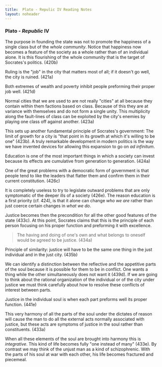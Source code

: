 ```yaml
---
title:  Plato - Repulic IV Reading Notes
layout: noheader
---
```



### Plato - *Republic* IV ###

The purpose in founding the state was not to promote the happiness of a single class but of the *whole community*.  Notice that happiness now becomes a feature of the society as a whole rather than of an individual alone. It is this flourishing of the whole community that is the target of Socrates's politics.
(420b)

Ruling is the "job" in the city that matters most of all; if it doesn't go well, the city is ruined.
(421a)

Both extremes of wealth and poverty inhibit people preforming their proper job well.
(421d)

Normal cities that we are used to are not really "cities" at all because they contain within them factions based on class.  Because of this they are at variance with themselves and do not form a single unity.  This multiplicity along the fault-lines of class can be exploited by the city's enemies by playing one class off against another.
(423a)

This sets up another fundamental principle of Socrates's government: The limit of growth for a city is "that point in its growth at which it's willing to be one" (423b).  A truly remarkable development in modern politics is the way we have invented devices for allowing this expansion to go on *ad infinitum*.

Education is one of the most important things in which a society can invest because its effects are cumulative from generation to generation.
(424a)

One of the great problems with a democratic form of government is that people tend to like the leaders that flatter them and confirm them in their current constitution.
(426c)

It is completely useless to try to legislate outward problems that are only symptomatic of the deeper ills of a society (426e).  The reason education is a first priority (cf. 424), is that it alone can change *who we are* rather than just coerce certain changes in *what we do*.

Justice becomes then the precondition for all the other good features of the state (433c).  At this point, Socrates claims that this is the principle of each person focusing on his proper function and preforming it with excellence.

> The having and doing of one's own and what belongs to oneself
> would be agreed to be justice.
> (434a)

Principle of similarity: justice will have to be the same one thing in the just individual and in the just city.
(435b)

We can identify a distinction between the reflective and the appetitive parts of the soul because it is possible for them to be in conflict. One wants a thing while the other simultaneously does not want it (439d). If we are going to think about the rational organization of the individual or of the city under justice we must think carefully about how to resolve these conflicts of interest between parts.

Justice in the individual soul is when each part preforms well its proper function.
(441e)

This very harmony of all the parts of the soul under the dictates of reason will cause the man to do all the external acts normally associated with justice, but these acts are symptoms of justice in the soul rather than constituents.
(433a)

When all these elements of the soul are brought into harmony this is *integrative*. This kind of life becomes fully "one instead of many" (433e). By contrast we may think of the unjust man as a kind of schizophrenic. With the parts of his soul at war with each other, his life becomes fractured and piecemeal.







